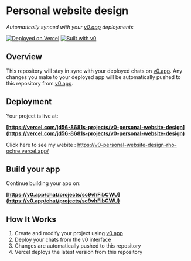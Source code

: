 # Personal website design

*Automatically synced with your [v0.app](https://v0.app) deployments*

[![Deployed on Vercel](https://img.shields.io/badge/Deployed%20on-Vercel-black?style=for-the-badge&logo=vercel)](https://vercel.com/jd56-8681s-projects/v0-personal-website-design)
[![Built with v0](https://img.shields.io/badge/Built%20with-v0.app-black?style=for-the-badge)](https://v0.app/chat/projects/sc9vhFibCWU)

## Overview

This repository will stay in sync with your deployed chats on [v0.app](https://v0.app).
Any changes you make to your deployed app will be automatically pushed to this repository from [v0.app](https://v0.app).

## Deployment

Your project is live at:

**[https://vercel.com/jd56-8681s-projects/v0-personal-website-design](https://vercel.com/jd56-8681s-projects/v0-personal-website-design)**

Click here to see my webite : https://v0-personal-website-design-rho-ochre.vercel.app/

## Build your app

Continue building your app on:

**[https://v0.app/chat/projects/sc9vhFibCWU](https://v0.app/chat/projects/sc9vhFibCWU)**

## How It Works

1. Create and modify your project using [v0.app](https://v0.app)
2. Deploy your chats from the v0 interface
3. Changes are automatically pushed to this repository
4. Vercel deploys the latest version from this repository
